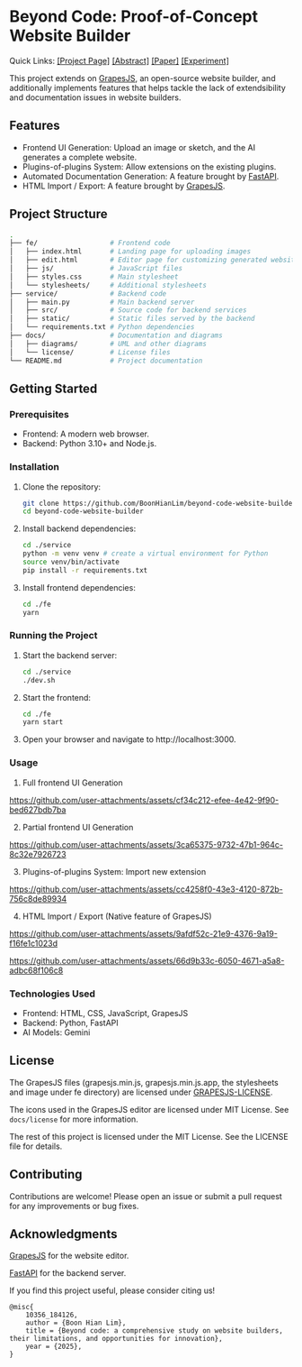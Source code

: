# Beyond Code: Proof-of-Concept Website Builder

Quick Links:
[[Project Page]](https://boonhianlim.github.io/beyond-code)
[[Abstract]](https://openreview.net/forum?id=JRjTtoJman)
[[Paper]](https://hdl.handle.net/10356/184126)
[[Experiment]](https://github.com/BoonHianLim/partial-UI-generation)

This project extends on [GrapesJS](https://github.com/GrapesJS/grapesjs), an open-source website builder, and additionally implements features that helps tackle the lack of extendsibility and documentation issues in website builders. 

## Features
* Frontend UI Generation: Upload an image or sketch, and the AI generates a complete website.
* Plugins-of-plugins System: Allow extensions on the existing plugins.
* Automated Documentation Generation: A feature brought by [FastAPI](https://fastapi.tiangolo.com/).
* HTML Import / Export: A feature brought by [GrapesJS](https://github.com/GrapesJS/grapesjs).

## Project Structure
```bash
.
├── fe/                  # Frontend code
│   ├── index.html       # Landing page for uploading images
│   ├── edit.html        # Editor page for customizing generated websites
│   ├── js/              # JavaScript files
│   ├── styles.css       # Main stylesheet
│   └── stylesheets/     # Additional stylesheets
├── service/             # Backend code
│   ├── main.py          # Main backend server
│   ├── src/             # Source code for backend services
│   ├── static/          # Static files served by the backend
│   └── requirements.txt # Python dependencies
├── docs/                # Documentation and diagrams
│   ├── diagrams/        # UML and other diagrams
│   └── license/         # License files
└── README.md            # Project documentation
```

## Getting Started
### Prerequisites
* Frontend: A modern web browser.
* Backend: Python 3.10+ and Node.js.

### Installation
1. Clone the repository:
    ```bash
    git clone https://github.com/BoonHianLim/beyond-code-website-builder.git
    cd beyond-code-website-builder
    ```
2. Install backend dependencies:
    ```bash
    cd ./service
    python -m venv venv # create a virtual environment for Python
    source venv/bin/activate
    pip install -r requirements.txt
    ```
3. Install frontend dependencies:
    ```bash
    cd ./fe
    yarn
    ```
### Running the Project
1. Start the backend server:
    ```bash
    cd ./service
    ./dev.sh
    ```
2. Start the frontend:
    ```bash
    cd ./fe
    yarn start
    ```
3. Open your browser and navigate to http://localhost:3000.

### Usage
1. Full frontend UI Generation 

https://github.com/user-attachments/assets/cf34c212-efee-4e42-9f90-bed627bdb7ba

2. Partial frontend UI Generation

https://github.com/user-attachments/assets/3ca65375-9732-47b1-964c-8c32e7926723

3. Plugins-of-plugins System: Import new extension

https://github.com/user-attachments/assets/cc4258f0-43e3-4120-872b-756c8de89934

4. HTML Import / Export (Native feature of GrapesJS)

https://github.com/user-attachments/assets/9afdf52c-21e9-4376-9a19-f16fe1c1023d

https://github.com/user-attachments/assets/66d9b33c-6050-4671-a5a8-adbc68f106c8

### Technologies Used
* Frontend: HTML, CSS, JavaScript, GrapesJS
* Backend: Python, FastAPI
* AI Models: Gemini

## License
The GrapesJS files (grapesjs.min.js, grapesjs.min.js.app, the stylesheets and image under fe directory) are licensed under [GRAPESJS-LICENSE](docs/license//GRAPESJS-LICENSE).

The icons used in the GrapesJS editor are licensed under MIT License. See `docs/license` for more information.

The rest of this project is licensed under the MIT License. See the LICENSE file for details.

## Contributing
Contributions are welcome! Please open an issue or submit a pull request for any improvements or bug fixes.

## Acknowledgments
[GrapesJS](https://github.com/GrapesJS/grapesjs) for the website editor.

[FastAPI](https://fastapi.tiangolo.com/) for the backend server.

If you find this project useful, please consider citing us!

```
@misc{
	10356_184126,
	author = {Boon Hian Lim},
	title = {Beyond code: a comprehensive study on website builders, their limitations, and opportunities for innovation},
	year = {2025},
}
```
